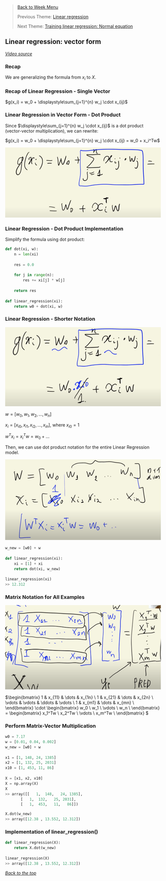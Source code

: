 >[Back to Week Menu](README.md)
>
>Previous Theme: [Linear regression](05_linear_regression_simple.md)
>
>Next Theme: [Training linear regression: Normal equation](07_linear_regression_training.md)

## Linear regression: vector form
_[Video source](https://www.youtube.com/watch?v=vM3SqPNlStE&list=PL3MmuxUbc_hIhxl5Ji8t4O6lPAOpHaCLR&index=17)_

### Recap

We are generalizing the formula from $x_i$ to $X$.

### Recap of Linear Regression - Single Vector

$g(x_i) = w_0 + \displaystyle\sum_{j=1}^{n} w_j \cdot x_{ij}$

### Linear Regression in Vector Form - Dot Product

Since $\displaystyle\sum_{j=1}^{n} w_j \cdot x_{ij}$ is a dot product (vector-vector multiplication), we can rewrite:

$g(x_i) = w_0 + \displaystyle\sum_{j=1}^{n} w_j \cdot x_{ij} = w_0 + x_i^Tw$

![dot_product](images/06_linear_regression_vector_01_dot_product.png)

### Linear Regression - Dot Product Implementation

Simplify the formula using dot product:

```python
def dot(xi, w):
    n = len(xi)
    
    res = 0.0
    
    for j in range(n):
        res += xi[j] * w[j]
        
    return res

def linear_regression(xi):
    return w0 + dot(xi, w)    
```

### Linear Regression - Shorter Notation



![dot_product2](images/06_linear_regression_vector_02_dot_product2.png)

$w = [w_0, w_1, w_2, \dots, w_n]$

$x_i = [x_{i0}, x_{i1}, x_{i2}, \dots, x_{in}]$, where $x_{i0} = 1$

$w^Tx_i = x_i^Tw = w_0 + \dots$

Then, we can use dot product notation for the entire Linear Regression model.

![short_not](images/06_linear_regression_vector_03_short_not.png)

```python
w_new = [w0] + w

def linear_regression(xi):
    xi = [1] + xi
    return dot(xi, w_new)

linear_regression(xi)
>> 12.312
```

### Matrix Notation for All Examples

![matrix](images/06_linear_regression_vector_04_matrix.png)


$\begin{bmatrix}
1 & x_{11} & \dots & x_{1n} \\
1 & x_{21} & \dots & x_{2n} \\
\vdots & \vdots & \ddots & \vdots \\
1 & x_{m1} & \dots & x_{mn} \\
\end{bmatrix}
\cdot 
\begin{bmatrix}
w_0 \\
w_1 \\
\vdots \\
w_n \\
\end{bmatrix} = 
\begin{bmatrix}
x_1^Tw \\
x_2^Tw \\
\vdots \\
x_m^Tw \\
\end{bmatrix}
$

### Perform Matrix-Vector Multiplication

```python
w0 = 7.17
w = [0.01, 0.04, 0.002]
w_new = [w0] + w

x1 = [1, 148, 24, 1385]
x2 = [1, 132, 25, 2031]
x10 = [1, 453, 11, 86]

X = [x1, x2, x10]
X = np.array(X)
X
>> array([[   1,  148,   24, 1385],
       [   1,  132,   25, 2031],
       [   1,  453,   11,   86]])
```

```python
X.dot(w_new)
>> array([12.38 , 13.552, 12.312])
```

### Implementation of linear_regression()

```python
def linear_regression(X):
    return X.dot(w_new)

linear_regression(X)
>> array([12.38 , 13.552, 12.312])
```

_[Back to the top](#linear-regression-vector-form)_